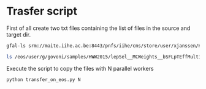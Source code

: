  # Trasfer script
 
 First of all create two txt files containing the list of files in the source and target dir. 
 
 ``` bash
 gfal-ls srm://maite.iihe.ac.be:8443/pnfs/iihe/cms/store/user/xjanssen/HWW2015/Apr2017_summer16/lepSel__MCWeights__bSFLpTEffMulti__cleanTauMC/  > source.txt 
 
 ls /eos/user/g/govoni/samples/HWW2015/lepSel__MCWeights__bSFLpTEffMulti__cleanTauMC/ > target.txt
 ```
 
 Execute the script to copy the files with N parallel workers
 
 ```bash
 python transfer_on_eos.py N
 ```
